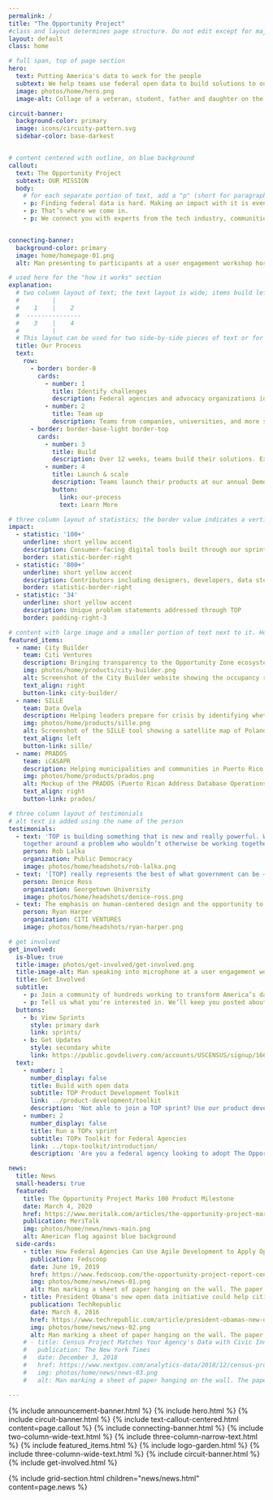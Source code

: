 ```yaml
---
permalink: /
title: "The Opportunity Project"
#class and layout determines page structure. Do not edit except for major updates!
layout: default
class: home

# full span, top of page section
hero:
  text: Putting America's data to work for the people
  subtext: We help teams use federal open data to build solutions to our nation’s toughest challenges
  image: photos/home/hero.png
  image-alt: Collage of a veteran, student, father and daughter on the beach, workshop participants, and a conference speaker.

circuit-banner:
  background-color: primary
  image: icons/circuity-pattern.svg
  sidebar-color: base-darkest


# content centered with outline, on blue background
callout:
  text: The Opportunity Project
  subtext: OUR MISSION
  body:
    # for each separate portion of text, add a "p" (short for paragraph)
    - p: Finding federal data is hard. Making an impact with it is even harder.
    - p: That’s where we come in.
    - p: We connect you with experts from the tech industry, communities, and government to help you turn federal open data into life-changing tech, faster.


connecting-banner:
  background-color: primary
  image: home/homepage-01.png
  alt: Man presenting to participants at a user engagement workshop hosted by The Opportunity Project

# used here for the "how it works" section
explanation:
  # two column layout of text; the text layout is wide; items build left to right and top to bottom, meaning the first item listed will be left aligned, the next will be next to it (in the right column), the third will be in a new row below, left aligned under the first item, and so on.
  #         |    
  #    1    |    2
  #  ---------------
  #    3    |    4
  #         |    
  # This layout can be used for two side-by-side pieces of text or for a "quad" style layout. If items should be numbered, follow this pattern. If no numbers are needed, the "number" item should marked false
  title: Our Process
  text:
    row:
      - border: border-0
        cards:
          - number: 1
            title: Identify challenges
            description: Federal agencies and advocacy organizations identify our nation’s most pressing social, economic, and environmental challenges.
          - number: 2
            title: Team up
            description: Teams from companies, universities, and more sign up to build digital products that use federal open data to help solve these challenges.
      - border: border-base-light border-top
        cards:
          - number: 3
            title: Build
            description: Over 12 weeks, teams build their solutions. Experts  provide feedback on user needs, product strategy, and the best datasets available to solve each problem.
          - number: 4
            title: Launch & scale
            description: Teams launch their products at our annual Demo Day showcase. Afterward, we continue to help teams deploy their solutions to their target end users.
            button:
              link: our-process
              text: Learn More

# three column layout of statistics; the border value indicates a vertical line to the side of the text. The underline indicates a separator between the statistic and the description
impact:
  - statistic: '100+'
    underline: short yellow accent
    description: Consumer-facing digital tools built through our sprints since 2016 <br><br>
    border: statistic-border-right
  - statistic: '800+'
    underline: short yellow accent
    description: Contributors including designers, developers, data stewards, and community advocates
    border: statistic-border-right
  - statistic: '34'
    underline: short yellow accent
    description: Unique problem statements addressed through TOP
    border: padding-right-3

# content with large image and a smaller portion of text next to it. How the image and text are placed next to each other is determined by the value for the "text align"
featured_items:
  - name: City Builder
    team: Citi Ventures
    description: Bringing transparency to the Opportunity Zone ecosystem for private investors, fund managers, wealth managers, and municipalities
    img: photos/home/products/city-builder.png
    alt: Screenshot of the City Builder website showing the occupancy rate of a selected region
    text_align: right
    button-link: city-builder/
  - name: SILLE
    team: Data Ovela
    description: Helping leaders prepare for crisis by identifying whether local infrastructure is at risk of catastrophic failure
    img: photos/home/products/sille.png
    alt: Screenshot of the SILLE tool showing a satellite map of Poland with interactive features
    text_align: left
    button-link: sille/
  - name: PRADOS
    team: iCASAPR
    description: Helping municipalities and communities in Puerto Rico collect and use address data to improve emergency response
    img: photos/home/products/prados.png
    alt: Mockup of the PRADOS (Puerto Rican Address Database Operations Support) tool on an iPad
    text_align: right
    button-link: prados/

# three column layout of testimonials
# alt text is added using the name of the person
testimonials:
  - text: 'TOP is building something that is new and really powerful. With government as a convener, it can get people    
    together around a problem who wouldn’t otherwise be working together.'
    person: Rob Lalka
    organization: Public Democracy
    image: photos/home/headshots/rob-lalka.png
  - text: '[TOP] really represents the best of what government can be — a platform for engagement that is so core to our democracy.'
    person: Denice Ross
    organization: Georgetown University
    image: photos/home/headshots/denice-ross.png
  - text: The emphasis on human-centered design and the opportunity to speak to all of these different advocates and stakeholders was key in creating a product that would actually help the end user.
    person: Ryan Harper
    organization: CITI VENTURES
    image: photos/home/headshots/ryan-harper.png

# get involved
get_involved:
  is-blue: true
  title-image: photos/get-involved/get-involved.png
  title-image-alt: Man speaking into microphone at a user engagement workshop hosted by The Opportunity Project
  title: Get Involved
  subtitle:
    - p: Join a community of hundreds working to transform America’s data into America’s innovation.
    - p: Tell us what you’re interested in. We’ll keep you posted about opportunities to join a sprint, attend an event, and more.
  buttons:
    - b: View Sprints
      style: primary dark
      link: sprints/
    - b: Get Updates
      style: secondary white
      link: https://public.govdelivery.com/accounts/USCENSUS/signup/16610
  text:
    - number: 1
      number_display: false
      title: Build with open data
      subtitle: TOP Product Development Toolkit
      link: ../product-development/toolkit
      description: 'Not able to join a TOP sprint? Use our product development toolkit—based on the TOP sprint model—to create civic impact with open data. We cover user research, navigating federal data, and more.'
    - number: 2
      number_display: false
      title: Run a TOPx sprint
      subtitle: TOPx Toolkit for Federal Agencies
      link: ../topx-toolkit/introduction/
      description: 'Are you a federal agency looking to adopt The Opportunity Project model? Use our TOPx toolkit—a step-by-step resource complete with sample materials—to help run your own TOP sprint.'

news:
  title: News
  small-headers: true
  featured:
    title: The Opportunity Project Marks 100 Product Milestone
    date: March 4, 2020
    href: https://www.meritalk.com/articles/the-opportunity-project-marks-100-product-milestone/
    publication: MeriTalk
    img: photos/home/news/news-main.png
    alt: American flag against blue background
  side-cards:
    - title: How Federal Agencies Can Use Agile Development to Apply Open Data
      publication: Fedscoop
      date: June 19, 2019
      href: https://www.fedscoop.com/the-opportunity-project-report-center-for-open-data-enterprise/
      img: photos/home/news/news-01.png
      alt: Man marking a sheet of paper hanging on the wall. The paper has sticky notes on it, and a smiling woman watches from behind him
    - title: President Obama's new open data initiative could help cities help themselves
      publication: TechRepublic
      date: March 8, 2016
      href: https://www.techrepublic.com/article/president-obamas-new-open-data-initiative-could-help-cities-help-themselves/
      img: photos/home/news/news-02.png
      alt: Man marking a sheet of paper hanging on the wall. The paper has sticky notes on it, and a smiling woman watches from behind him
    # - title: Census Project Matches Your Agency's Data with Civic Innovators
    #   publication: The New York Times
    #   date: December 3, 2018
    #   href: https://www.nextgov.com/analytics-data/2018/12/census-project-matches-your-agencys-data-civic-innovators/153183/
    #   img: photos/home/news/news-03.png
    #   alt: Man marking a sheet of paper hanging on the wall. The paper has sticky notes on it, and a smiling woman watches from behind him

---
```


{% include announcement-banner.html %}
{% include hero.html %}
{% include circuit-banner.html %}
{% include text-callout-centered.html content=page.callout %}
{% include connecting-banner.html %}
{% include two-column-wide-text.html %}
{% include three-column-narrow-text.html %}
{% include featured_items.html %}
{% include logo-garden.html %}
{% include three-column-wide-text.html %}
{% include circuit-banner.html %}
{% include get-involved.html %}
<section class="bg-white padding-y-4">
  {% include grid-section.html children="news/news.html" content=page.news %}
</section>